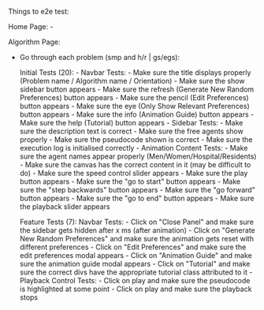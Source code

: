 Things to e2e test:

Home Page:
    - 

Algorithm Page:
- Go through each problem (smp and h/r | gs/egs):

    Initial Tests (20):
        - Navbar Tests:
            - Make sure the title displays properly (Problem name / Algorithm name / Orientation)
            - Make sure the show sidebar button appears
            - Make sure the refresh (Generate New Random Preferences) button appears
            - Make sure the pencil (Edit Preferences) button appears
            - Make sure the eye (Only Show Relevant Preferences) button appears
            - Make sure the info (Animation Guide) button appears
            - Make sure the help (Tutorial) button appears
        - Sidebar Tests:
            - Make sure the description text is correct
            - Make sure the free agents show properly
            - Make sure the pseudocode shown is correct
            - Make sure the execution log is initialised correctly
        - Animation Content Tests:
            - Make sure the agent names appear properly (Men/Women/Hospital/Residents)
            - Make sure the canvas has the correct content in it (may be difficult to do)
            - Make sure the speed control slider appears
            - Make sure the play button appears
            - Make sure the "go to start" button appears
            - Make sure the "step backwards" button appears
            - Make sure the "go forward" button appears
            - Make sure the "go to end" button appears
            - Make sure the playback slider appears

    Feature Tests (7):
        Navbar Tests:
            - Click on "Close Panel" and make sure the sidebar gets hidden after x ms (after animation)
            - Click on "Generate New Random Preferences" and make sure the animation gets reset with different preferences
            - Click on "Edit Preferences" and make sure the edit preferences modal appears
            - Click on "Animation Guide" and make sure the animation guide modal appears
            - Click on "Tutorial" and make sure the correct divs have the appropriate tutorial class attributed to it
        - Playback Control Tests:
            - Click on play and make sure the pseudocode is highlighted at some point
            - Click on play and make sure the playback stops